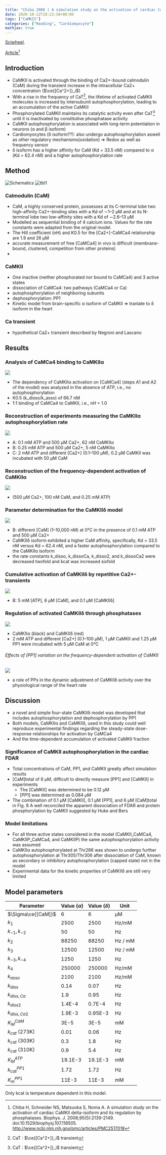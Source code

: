 ```yaml
---
title: "Chiba 2008 | A simulation study on the activation of cardiac CaMKII delta-isoform and its regulation by phosphatases"
date: 2020-10-22T18:23:58+08:00
tags: ["CaMKII"]
categories: ["Reading", "Cardiomyocyte"]
mathjax: true
---
```



[Sciwheel](https://sciwheel.com/work/#/items/257440).

[Article](http://www.ncbi.nlm.nih.gov/pmc/articles/PMC2517018)[^Chiba2008]

<!--more-->

## Introduction
* CaMKII is activated through the binding of Ca2+-bound calmodulin (CaM) during the transient increase in the intracellular Ca2+ concentration ($\ce{[Ca^2+]}_i$)
* With a rise in the frequency of CaT[^CAT], the lifetime of activated CaMKII molecules is increased by intersubunit autophosphorylation, leading to an accumulation of the active CaMKII
* Phosphorylated CaMKII maintains its catalytic activity even after CaT[^CAT] until it is inactivated by constitutive phosphatase activity
* CaMKII autophosphorylation is associated with long-term potentiation in neurons (α and β isoform)
* Cardiomyocytes (δ isoform??): also undergo autophosphorylation aswell as other regulatory mechanisms(oxidation) => Redox as well as frequency sensor
* δ isoform has a higher affinity for CaM (Kd = 33.5 nM) compared to α (Kd = 62.4 nM) and a higher autophosphorylation rate

[^CAT]:CaT : $\ce{[Ca^2+]}_i$ transient

## Method

![Schematics](https://ars.els-cdn.com/content/image/1-s2.0-S0006349508783632-gr1_lrg.gif)
![tbl1](https://i.imgur.com/1xUGQFg.png)

### Calmodulin (CaM)
* CaM, a highly conserved protein, possesses at its C-terminal lobe two high-affinity Ca2+-binding sites with a Kd of ∼1–2 μM and at its N-terminal lobe two low-affinity sites with a Kd of ∼2.6–13 μM
* Modelled as sequential binding of 4 calcium ions. Values for the rate constants were adapted from the original model.
* The Hill coefficient (nH) and K0.5 for the [Ca2+]-CaMCa4 relationship are 1.9 and 26 μM
* accurate measurement of free [CaMCa4] in vivo is difficult (membrane-bound, clustered, competition from other proteins)
*
### CaMKII
* One inactive (neither phosphorated nor bound to CaMCa4) and 3 active states
* dissociation of CaMCa4: two pathways (CaMCa4 or Ca)
* autophosphorylation of neighboring subunits
* dephosphorylation: PP1
* Kinetic model from brain-specific α isoform of CaMKII => tranlate to δ isoform in the heart

### Ca transient
* hypothetical Ca2+ transient described by Negroni and Lascano

## Results

### Analysis of CaMCa4 binding to CaMKIIα
![](https://ars.els-cdn.com/content/image/1-s2.0-S0006349508783632-gr2_lrg.gif)
* The dependency of CaMKIIα activation on [CaMCa4] (steps A1 and A2 of the model) was analyzed in the absence of ATP, i.e., no autophosphorylation
* K0.5 (k_disso/k_asso) of 66.7 nM
* 1:1 binding of CaMCa4 to CaMKII, i.e., nH = 1.0

### Reconstruction of experiments measuring the CaMKIIα autophosphorylation rate
![](https://ars.els-cdn.com/content/image/1-s2.0-S0006349508783632-gr3_lrg.gif)
* A: 0.1 mM ATP and 500 μM Ca2+, 62 nM CaMKIIα
* B: 0.25 mM ATP and 500 μM Ca2+, 5 nM CaMKIIα
* C: 2 mM ATP and different [Ca2+] (0.1–100 μM), 0.2 μM CaMKII was incubated with 50 μM CaM

### Reconstruction of the frequency-dependent activation of CaMKIIα
![](https://ars.els-cdn.com/content/image/1-s2.0-S0006349508783632-gr4_lrg.gif)
* (500 μM Ca2+, 100 nM CaM, and 0.25 mM ATP)

### Parameter determination for the CaMKIIδ model
![](https://ars.els-cdn.com/content/image/1-s2.0-S0006349508783632-gr5_lrg.gif)
* B: different [CaM] (1–10,000 nM) at 0°C in the presence of 0.1 mM ATP and 500 μM Ca2+
* CaMKIIδ isoform exhibited a higher CaM affinity, specifically, Kd = 33.5 nM versus Kd = 62.4 nM, and a faster autophosphorylation compared to the CaMKIIα isoform
* the rate constants k_disso, k_dissoCa, k_disso2, and k_dissoCa2 were decreased twofold and kcat was increased sixfold

### Cumulative activation of CaMKIIδ by repetitive Ca2+-transients
![](https://ars.els-cdn.com/content/image/1-s2.0-S0006349508783632-gr6_lrg.jpg)
* B: 5 mM [ATP], 6 μM [CaM], and 0.1 μM [CaMKIIδ]

### Regulation of activated CaMKIIδ through phosphatases
![](https://ars.els-cdn.com/content/image/1-s2.0-S0006349508783632-gr7_lrg.jpg)
* CaMKIIα (black) and CaMKIIδ (red)
* 2 mM ATP and different [Ca2+] (0.1–100 μM), 1 μM CaMKII and 1.25 μM PP1 were incubated with 5 μM CaM at 0°C

###### Effects of [PP1] variation on the frequency-dependent activation of CaMKII
![](https://ars.els-cdn.com/content/image/1-s2.0-S0006349508783632-gr8_lrg.gif)
* a role of PPs in the dynamic adjustment of CaMKIIδ activity over the physiological range of the heart rate

## Discussion
* a novel and simple four-state CaMKIIδ model was developed that includes autophosphorylation and dephosphorylation by PP1
* Both models, CaMKIIα and CaMKIIδ, used in this study could well reproduce experimental findings regarding the steady-state dose-response relationships for activation by CaMCa4
* And the time-dependent accumulation of activated CaMKII fraction
### Significance of CaMKII autophosphorylation in the cardiac FDAR
* Total concentrations of CaM, PP1, and CaMKII greatly affect simulation results
* [CaM]total of 6 μM, difficult to directly measure [PP1] and [CaMKII] in experiments
  * The [CaMKII] was determined to be 0.12 μM
  * [PP1] was determined as 0.084 μM
* The combination of 0.1 μM [CaMKII], 0.1 μM [PP1], and 6 μM [CaM]total in Fig. 8 A well reconciled the apparent dissociation of FDAR and protein phosphorylation by CaMKII suggested by Huke and Bers
### Model limitations
* For all three active states considered in the model (CaMKII_CaMCa4, CaMKIIP_CaMCa4, and CaMKIIP) the same autophosphorylation activity was assumed
* CaMKIIα autophosphorylated at Thr286 was shown to undergo further autophosphorylation at Thr305/Thr306 after dissociation of CaM, known as secondary or inhibitory autophosphorylation (capped state) not in the model
* Experimental data for the kinetic properties of CaMKIIδ are still very limited

## Model parameters

| Parameter          | Value ($\alpha$) | Value ($\delta$) | Unit    |
| ------------------ | ---------------- | ---------------- | ------- |
| $\Sigma\ce{[CaM]}$ | 6                | 6                | μM      |
| $k_1$              | 2500             | 2500             | Hz/mM   |
| $k_{-1}, k_{-2}$   | 50               | 50               | Hz      |
| $k_{2}$            | 88250            | 88250            | Hz / mM |
| $k_3$              | 12500            | 12500            | Hz / mM |
| $k_{-3}, k_{-4}$   | 1250             | 1250             | Hz      |
| $k_4$              | 250000           | 250000           | Hz/mM   |
| $k_{asso}$         | 2100             | 2100             | Hz/mM   |
| $k_{diss}$         | 0.14             | 0.07             | Hz      |
| $k_{diss, Ca}$     | 1.9              | 0.95             | Hz      |
| $k_{diss2}$        | 1.4E-4           | 0.7E-4           | Hz      |
| $k_{diss,Ca2}$     | 1.9E-3           | 0.95E-3          | Hz      |
| $K_M^{CaM}$        | 3E-5             | 3E-5             | mM      |
| $k_{cat}$ (273K)   | 0.01             | 0.06             | Hz      |
| $k_{cat}$ (303K)   | 0.3              | 1.8              | Hz      |
| $k_{cat}$ (310K)   | 0.9              | 5.4              | Hz      |
| $K_M^{ATP}$        | 19.1E-3          | 19.1E-3          | mM      |
| $k_{cat}^{PP1}$    | 1.72             | 1.72             | Hz      |
| $K_m^{PP1}$        | 11E-3            | 11E-3            | mM      |

Only kcat is temperature dependent in this model.

[^Chiba2008]: Chiba H, Schneider NS, Matsuoka S, Noma A. A simulation study on the activation of cardiac CaMKII delta-isoform and its regulation by phosphatases. Biophys. J. 2008;95(5):2139-2149. doi:10.1529/biophysj.107.118505. http://www.ncbi.nlm.nih.gov/pmc/articles/PMC2517018
